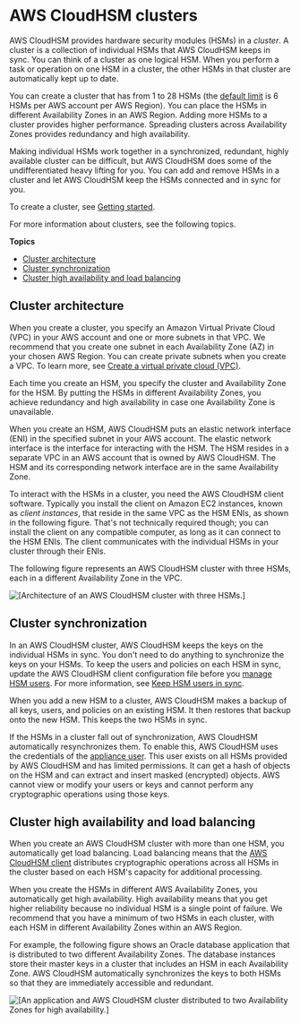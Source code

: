 # AWS CloudHSM clusters<a name="clusters"></a>

AWS CloudHSM provides hardware security modules \(HSMs\) in a *cluster*\. A cluster is a collection of individual HSMs that AWS CloudHSM keeps in sync\. You can think of a cluster as one logical HSM\. When you perform a task or operation on one HSM in a cluster, the other HSMs in that cluster are automatically kept up to date\.

You can create a cluster that has from 1 to 28 HSMs \(the [default limit](limits.md) is 6 HSMs per AWS account per AWS Region\)\. You can place the HSMs in different Availability Zones in an AWS Region\. Adding more HSMs to a cluster provides higher performance\. Spreading clusters across Availability Zones provides redundancy and high availability\.

Making individual HSMs work together in a synchronized, redundant, highly available cluster can be difficult, but AWS CloudHSM does some of the undifferentiated heavy lifting for you\. You can add and remove HSMs in a cluster and let AWS CloudHSM keep the HSMs connected and in sync for you\.

To create a cluster, see [Getting started](getting-started.md)\.

For more information about clusters, see the following topics\.

**Topics**
+ [Cluster architecture](#cluster-architecture)
+ [Cluster synchronization](#cluster-synchronization)
+ [Cluster high availability and load balancing](#cluster-high-availability-load-balancing)

## Cluster architecture<a name="cluster-architecture"></a>

When you create a cluster, you specify an Amazon Virtual Private Cloud \(VPC\) in your AWS account and one or more subnets in that VPC\. We recommend that you create one subnet in each Availability Zone \(AZ\) in your chosen AWS Region\. You can create private subnets when you create a VPC\. To learn more, see [Create a virtual private cloud \(VPC\)](create-vpc.md)\.

Each time you create an HSM, you specify the cluster and Availability Zone for the HSM\. By putting the HSMs in different Availability Zones, you achieve redundancy and high availability in case one Availability Zone is unavailable\.

When you create an HSM, AWS CloudHSM puts an elastic network interface \(ENI\) in the specified subnet in your AWS account\. The elastic network interface is the interface for interacting with the HSM\. The HSM resides in a separate VPC in an AWS account that is owned by AWS CloudHSM\. The HSM and its corresponding network interface are in the same Availability Zone\.

To interact with the HSMs in a cluster, you need the AWS CloudHSM client software\. Typically you install the client on Amazon EC2 instances, known as *client instances*, that reside in the same VPC as the HSM ENIs, as shown in the following figure\. That's not technically required though; you can install the client on any compatible computer, as long as it can connect to the HSM ENIs\. The client communicates with the individual HSMs in your cluster through their ENIs\.

The following figure represents an AWS CloudHSM cluster with three HSMs, each in a different Availability Zone in the VPC\.

![\[Architecture of an AWS CloudHSM cluster with three HSMs.\]](http://docs.aws.amazon.com/cloudhsm/latest/userguide/images/cluster-architecture.png)

## Cluster synchronization<a name="cluster-synchronization"></a>

In an AWS CloudHSM cluster, AWS CloudHSM keeps the keys on the individual HSMs in sync\. You don't need to do anything to synchronize the keys on your HSMs\. To keep the users and policies on each HSM in sync, update the AWS CloudHSM client configuration file before you [manage HSM users](manage-hsm-users.md)\. For more information, see [Keep HSM users in sync](troubleshooting-keep-hsm-users-in-sync.md)\.

When you add a new HSM to a cluster, AWS CloudHSM makes a backup of all keys, users, and policies on an existing HSM\. It then restores that backup onto the new HSM\. This keeps the two HSMs in sync\.

If the HSMs in a cluster fall out of synchronization, AWS CloudHSM automatically resynchronizes them\. To enable this, AWS CloudHSM uses the credentials of the [appliance user](manage-hsm-users-chsm-cli.md#understanding-users)\. This user exists on all HSMs provided by AWS CloudHSM and has limited permissions\. It can get a hash of objects on the HSM and can extract and insert masked \(encrypted\) objects\. AWS cannot view or modify your users or keys and cannot perform any cryptographic operations using those keys\.

## Cluster high availability and load balancing<a name="cluster-high-availability-load-balancing"></a>

When you create an AWS CloudHSM cluster with more than one HSM, you automatically get load balancing\. Load balancing means that the [AWS CloudHSM client](client-tools-and-libraries.md) distributes cryptographic operations across all HSMs in the cluster based on each HSM's capacity for additional processing\.

When you create the HSMs in different AWS Availability Zones, you automatically get high availability\. High availability means that you get higher reliability because no individual HSM is a single point of failure\. We recommend that you have a minimum of two HSMs in each cluster, with each HSM in different Availability Zones within an AWS Region\.

For example, the following figure shows an Oracle database application that is distributed to two different Availability Zones\. The database instances store their master keys in a cluster that includes an HSM in each Availability Zone\. AWS CloudHSM automatically synchronizes the keys to both HSMs so that they are immediately accessible and redundant\.

![\[An application and AWS CloudHSM cluster distributed to two Availability Zones for high availability.\]](http://docs.aws.amazon.com/cloudhsm/latest/userguide/images/high-availability.png)
